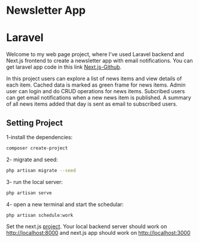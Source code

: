 # Newsletter App 

# Laravel

Welcome to my web page project, where I've used Laravel backend and Next.js frontend to create a newsletter app with email notifications. You can get laravel app code in this link [Next.js-Github](https://github.com/Sumeyye-Mete/Newsletter-Frontend.git). 

In this project users can  explore a list of news items and view details of each item. Cached data is marked as green frame for news items. Admin user can login and do CRUD operations for news items. Subcribed users can get email notifications when a new news item is published. A summary of all news items added that day is sent as email to subscribed users.


## Setting Project 

1-install the dependencies:

```bash
composer create-project
```

2- migrate and seed:

```bash
php artisan migrate --seed
```
3- run the local server:

```bash
php artisan serve
```
4- open a new terminal and start the schedular:

```bash
php artisan schedule:work 
```

Set the next.js [project](https://github.com/Sumeyye-Mete/Newsletter-Frontend.git). Your local backend server should work on [http://localhost:8000](http://localhost:8000) and next.js app should work on [http://localhost:3000](http://localhost:3000) 
